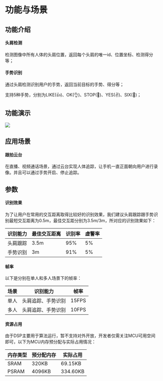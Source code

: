 # 功能与场景

## 功能介绍

#### 头肩检测

检测图像中所有人体的头肩位置，返回每个头肩的唯一id、位置坐标、检测得分等；

#### 手势识别

通过头肩检测识别用户的手势，返回当前目标的手势、得分等；

支持5种手势，分别为LIKE(👍)、OK(👌)、STOP(🤚)、YES(✌️)、SIX(🤙)；



## 功能演示


![](https://cdn.iflyos.cn/public/track.gif)



## 应用场景

#### 跟拍云台

在直播、视频通话场景，通过云台实现人体追踪，让手机一直正面朝向用户进行录像。并且可以通过手势开启、停止追踪。


## 参数

#### 识别效果

为了让用户在常用的交互距离取得比较好的识别效果，我们建议头肩跟踪跟手势识别最短交互距离为0.5m，最佳交互距分别为3.5m/3m，所对应的识别效果如下：

| 识别能力 | 最佳交互距离 | 识别率 | 虚警率 |
| -------- | ------------ | ------ | ------ |
| 头肩跟踪 | 3.5m         | 95%    | 5%     |
| 手势识别 | 3m           | 91%    | 5%     |



#### 帧率

以下是分别在单人和多人场景下的帧率：

| 场景 | 识别能力           | 帧率  |
| ---- | ------------------ | ----- |
| 单人 | 头肩追踪、手势识别 | 15FPS |
| 多人 | 头肩追踪、手势识别 | 10FPS |


#### 资源占用
由于DSP主要用于算法运行，暂不支持对外开放，开发者仅需关注MCU可用空间即可，以下为MCU内存预分配与实际占用情况：

| 内存类型 | 预分配内存 | 实际占用   |
| -------- | -------- | ------ |
| SRAM     | 320KB    | 69.15KB  |
| PSRAM    | 4096KB   | 334.60KB |


